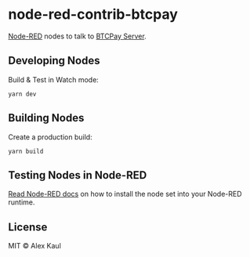 # node-red-contrib-btcpay

<a href="http://nodered.org" target="_new">Node-RED</a> nodes to talk to <a href="https://btcpayserver.org/" target="_blank">BTCPay Server</a>.

## Developing Nodes

Build & Test in Watch mode:

```
yarn dev
```

## Building Nodes

Create a production build:

```
yarn build
```

## Testing Nodes in Node-RED

[Read Node-RED docs](https://nodered.org/docs/creating-nodes/first-node#testing-your-node-in-node-red) on how to install the node set into your Node-RED runtime.

## License

MIT © Alex Kaul
